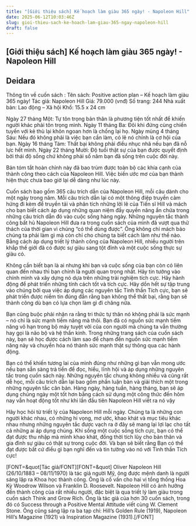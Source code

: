 ```yaml
---
title: "[Giới thiệu sách] Kế hoạch làm giàu 365 ngày! - Napoleon Hill"
date: 2025-06-12T10:03:46Z
slug: gioi-thieu-sach-ke-hoach-lam-giau-365-ngay-napoleon-hill
draft: false
---
```


## [Giới thiệu sách] Kế hoạch làm giàu 365 ngày! - Napoleon Hill

## Deidara

Thông tin về cuốn sách :
Tên sách: Positive action plan – Kế hoạch làm giàu 365 ngày!
Tác giả: Napoleon Hill
Giá: 79.000 (vnđ)
Số trang: 244
Nhà xuất bản: Lao động – Xã hội
Khổ: 15.5 x 24 cm 

​Ngày 27 tháng Một: Tự tôn trọng bản thân là phương tiện tốt nhất để khiến người khác phải tôn trọng mình.
Ngày 11 tháng Ba: Đôi khi đứng cùng chiến tuyến với kẻ thù lại khôn ngoan hơn là chống lại họ.
Ngày mùng 4 tháng Sáu: Nếu đó không phải là việc bạn cần làm, có lẽ nó chính là cơ hội của bạn.
Ngày 16 tháng Tám: Thất bại không phải điều nhục nhã nếu bạn đã nỗ lực hết mình.
Ngày 22 tháng Mười: Độ tuổi thật sự của bạn được quyết định bởi thái  độ sống chứ không phải số năm bạn đã sống trên cuộc đời này.

Bản tóm tắt hoàn chỉnh này đã bao trùm được toàn bộ các khía cạnh của  thành công theo cách của Napoleon Hill. Việc biến ước mơ của bạn thành  hiện thực chưa bao giờ lại dễ dàng như lúc này.

Cuốn sách bao gồm 365 câu trích dẫn của Napoleon Hill, mỗi câu dành cho  một ngày trong năm. Mỗi câu trích dẫn lại có một thông điệp truyền cảm  hứng đi kèm để truyền tải và phân tích những lời lẽ của Tiến sĩ Hill và  mách cho bạn biết cách áp dụng những quan niệm đầy quyền năng ẩn chứa  trong những câu trích dẫn đó vào cuộc sống hàng ngày. Những nguyên tắc  thành công bất hủ Napoleon Hill đưa ra trong cuốn sách của mình đã vượt  qua thử thách của thời gian vì chúng “có thể dùng được”. Ông không chỉ  mách bảo chúng ta phải làm gì mà còn chỉ cho chúng ta biết cách làm như thế nào.  Bằng cách áp dụng triết lý thành công của Napoleon Hill, nhiều người  trên khắp thế giới đã có được sự giàu sang tột đỉnh và một cuộc sống  thực sự giàu có.

Không cần biết bạn là ai nhưng khi bạn và cuộc sống của bạn còn có liên  quan đến nhau thì bạn chính là người quan trọng nhất. Hãy tin tưởng vào  chính mình và xây dựng nó dựa trên những trải nghiệm tích cực. Hãy hành  động để phát triển những tính cách tốt và tích cực. Hãy dồn hết sự tập  trung vào chúng bởi qua việc áp dụng các nguyên tắc Tinh thần Tích cực,  bạn sẽ phát triển được niềm tin đúng đắn rằng bạn không thể thất bại,  rằng bạn sẽ thành công dù bạn có lựa chọn làm gì đi chăng nữa.

Bạn cũng buộc phải nhận ra rằng tri thức tự thân nó không phải là sức mạnh – nó chỉ là sức mạnh tiềm năng  mà thôi. Bạn đã có nguồn sức mạnh tiềm năng vô hạn trong bộ máy tuyệt  vời của con người mà chúng ta vẫn thường hay gọi là não bộ và hệ thần  kinh. Trong những trang sách của cuốn sách này, bạn sẽ học được cách làm  sao để chạm đến nguồn sức mạnh tiềm năng này và chuyển hóa nó thành sức mạnh thật sự thông qua các hành động.

Bạn có thể khiến tương lai của mình đúng như những gì bạn vẫn mong ước  nếu bạn sẵn sàng trả tiền để đọc, hiểu, lĩnh hội và áp dụng những nguyên  tắc trong cuốn sách này. Những nguyên tắc chung không nhiều và cũng rất  dễ học, mỗi câu trích dẫn lại bao gồm phần luận bàn và giải thích một  trong những nguyên tắc căn bản. Hàng ngày, hàng tuần, hàng tháng, bạn sẽ  áp dụng chúng ngày một tốt hơn bằng cách sử dụng một công thức đến hôm  nay vẫn hoạt động tốt như khi lần đầu tiên Napoleon Hill viết ra nó vậy

Hãy học hỏi từ triết lý của Napoleon Hill mỗi ngày. Chúng ta là những  con người khác nhau, có những hi vọng, mơ ước, khao khát và mục tiêu  khác nhau nhưng những nguyên tắc được vạch ra ở đây sẽ mang lại lợi lạc  cho tất cả những ai áp dụng chúng. Khi sống một cuộc sống tích cực, bạn  có thể đạt được thu nhập mà mình khao khát, đồng thời tích lũy cho bản  thân và gia đình sự giàu có thật sự trong cuộc đời. Và bạn sẽ biết rằng Bạn có thể đạt được bất cứ điều gì bạn nghĩ đến và tin tưởng vào nó với Tinh thần Tích cực!


[FONT=&quot]Tác giả/FONT][FONT=&quot]  Oliver Napoleon Hill (26/10/1883 – 08/11/1970) là tác giả người Mỹ, ông  được mệnh danh là người sáng lập ra Khoa học thành công. Ông là cố vấn  cho hai vị tổng thống Hoa Kỳ Woodrow Wilson và Franklin D. Roosevelt.  Napoleon Hill có ảnh hưởng đến thành công của rất nhiều người, đặc biệt  là qua triết lý làm giàu trong cuốn sách Think and Grow Rich. Ông là tác  giả của hơn 30 cuốn sách, trong đó có Success through a Positive Mental Attitude  viết cùng W. Clement Stone. Ông cũng sáng lập ra ba tạp chí: Hill’s  Golden Rule (1919), Napoleon Hill’s Magazine (1921) và Inspiration  Magazine (1931).[/FONT]